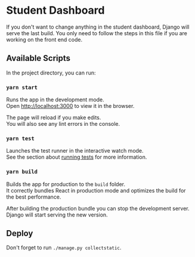 # Student Dashboard

If you don't want to change anything in the student dashboard, Django will serve the last build. You only need to follow the steps in this file if you are working on the front end code.

## Available Scripts

In the project directory, you can run:

### `yarn start`

Runs the app in the development mode.\
Open [http://localhost:3000](http://localhost:3000) to view it in the browser.

The page will reload if you make edits.\
You will also see any lint errors in the console.

### `yarn test`

Launches the test runner in the interactive watch mode.\
See the section about [running tests](https://facebook.github.io/create-react-app/docs/running-tests) for more information.

### `yarn build`

Builds the app for production to the `build` folder.\
It correctly bundles React in production mode and optimizes the build for the best performance.

After building the production bundle you can stop the development server. Django will start serving the new version.

## Deploy

Don't forget to run `./manage.py collectstatic`.
